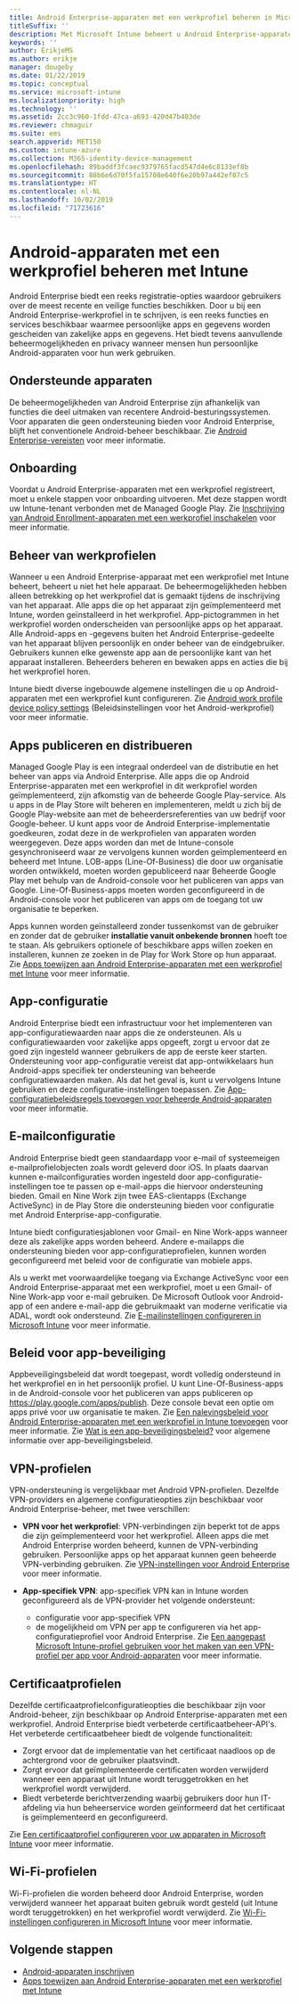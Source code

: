 ```yaml
---
title: Android Enterprise-apparaten met een werkprofiel beheren in Microsoft Intune
titleSuffix: ''
description: Met Microsoft Intune beheert u Android Enterprise-apparaten met een werkprofiel om aanvullende beheermogelijkheden en privacy te leveren wanneer mensen hun persoonlijke Android-apparaten voor hun werk gebruiken.
keywords: ''
author: ErikjeMS
ms.author: erikje
manager: dougeby
ms.date: 01/22/2019
ms.topic: conceptual
ms.service: microsoft-intune
ms.localizationpriority: high
ms.technology: ''
ms.assetid: 2cc3c960-1fdd-47ca-a693-420d47b403de
ms.reviewer: chmaguir
ms.suite: ems
search.appverid: MET150
ms.custom: intune-azure
ms.collection: M365-identity-device-management
ms.openlocfilehash: 89baddf3fcaec9379765facd547d4e6c8133ef8b
ms.sourcegitcommit: 88b6e6d70f5fa15708e640f6e20b97a442ef07c5
ms.translationtype: HT
ms.contentlocale: nl-NL
ms.lasthandoff: 10/02/2019
ms.locfileid: "71723616"
---
```

# <a name="manage-android-work-profile-devices-with-intune"></a>Android-apparaten met een werkprofiel beheren met Intune

Android Enterprise biedt een reeks registratie-opties waardoor gebruikers over de meest recente en veilige functies beschikken. Door u bij een Android Enterprise-werkprofiel in te schrijven, is een reeks functies en services beschikbaar waarmee persoonlijke apps en gegevens worden gescheiden van zakelijke apps en gegevens. Het biedt tevens aanvullende beheermogelijkheden en privacy wanneer mensen hun persoonlijke Android-apparaten voor hun werk gebruiken. 

## <a name="supported-devices"></a>Ondersteunde apparaten

De beheermogelijkheden van Android Enterprise zijn afhankelijk van functies die deel uitmaken van recentere Android-besturingssystemen. Voor apparaten die geen ondersteuning bieden voor Android Enterprise, blijft het conventionele Android-beheer beschikbaar. Zie [Android Enterprise-vereisten](https://support.google.com/work/android/answer/6174145?hl=en&ref_topic=6151012) voor meer informatie.

## <a name="onboarding"></a>Onboarding

Voordat u Android Enterprise-apparaten met een werkprofiel registreert, moet u enkele stappen voor onboarding uitvoeren. Met deze stappen wordt uw Intune-tenant verbonden met de Managed Google Play. Zie [Inschrijving van Android Enrollment-apparaten met een werkprofiel inschakelen](android-work-profile-enroll.md) voor meer informatie.

## <a name="work-profile-management"></a>Beheer van werkprofielen

Wanneer u een Android Enterprise-apparaat met een werkprofiel met Intune beheert, beheert u niet het hele apparaat. De beheermogelijkheden hebben alleen betrekking op het werkprofiel dat is gemaakt tijdens de inschrijving van het apparaat. Alle apps die op het apparaat zijn geïmplementeerd met Intune, worden geïnstalleerd in het werkprofiel. App-pictogrammen in het werkprofiel worden onderscheiden van persoonlijke apps op het apparaat. Alle Android-apps en -gegevens buiten het Android Enterprise-gedeelte van het apparaat blijven persoonlijk en onder beheer van de eindgebruiker. Gebruikers kunnen elke gewenste app aan de persoonlijke kant van het apparaat installeren. Beheerders beheren en bewaken apps en acties die bij het werkprofiel horen.

Intune biedt diverse ingebouwde algemene instellingen die u op Android-apparaten met een werkprofiel kunt configureren. Zie [Android work profile device policy settings](../protect/compliance-policy-create-android-for-work.md) (Beleidsinstellingen voor het Android-werkprofiel) voor meer informatie.

## <a name="app-publishing-and-distribution"></a>Apps publiceren en distribueren

Managed Google Play is een integraal onderdeel van de distributie en het beheer van apps via Android Enterprise. Alle apps die op Android Enterprise-apparaten met een werkprofiel in dit werkprofiel worden geïmplementeerd, zijn afkomstig van de beheerde Google Play-service. Als u apps in de Play Store wilt beheren en implementeren, meldt u zich bij de Google Play-website aan met de beheerdersreferenties van uw bedrijf voor Google-beheer. U kunt apps voor de Android Enterprise-implementatie goedkeuren, zodat deze in de werkprofielen van apparaten worden weergegeven. Deze apps worden dan met de Intune-console gesynchroniseerd waar ze vervolgens kunnen worden geïmplementeerd en beheerd met Intune. LOB-apps (Line-Of-Business) die door uw organisatie worden ontwikkeld, moeten worden gepubliceerd naar Beheerde Google Play met behulp van de Android-console voor het publiceren van apps van Google. Line-Of-Business-apps moeten worden geconfigureerd in de Android-console voor het publiceren van apps om de toegang tot uw organisatie te beperken.

Apps kunnen worden geïnstalleerd zonder tussenkomst van de gebruiker en zonder dat de gebruiker **installatie vanuit onbekende bronnen** hoeft toe te staan. Als gebruikers optionele of beschikbare apps willen zoeken en installeren, kunnen ze zoeken in de Play for Work Store op hun apparaat. Zie [Apps toewijzen aan Android Enterprise-apparaten met een werkprofiel met Intune](../apps/apps-add-android-for-work.md) voor meer informatie.

## <a name="app-configuration"></a>App-configuratie

Android Enterprise biedt een infrastructuur voor het implementeren van app-configuratiewaarden naar apps die ze ondersteunen. Als u configuratiewaarden voor zakelijke apps opgeeft, zorgt u ervoor dat ze goed zijn ingesteld wanneer gebruikers de app de eerste keer starten. Ondersteuning voor app-configuratie vereist dat app-ontwikkelaars hun Android-apps specifiek ter ondersteuning van beheerde configuratiewaarden maken. Als dat het geval is, kunt u vervolgens Intune gebruiken en deze configuratie-instellingen toepassen. Zie [App-configuratiebeleidsregels toevoegen voor beheerde Android-apparaten](../apps/app-configuration-policies-use-android.md) voor meer informatie.

## <a name="email-configuration"></a>E-mailconfiguratie

Android Enterprise biedt geen standaardapp voor e-mail of systeemeigen e-mailprofielobjecten zoals wordt geleverd door iOS. In plaats daarvan kunnen e-mailconfiguraties worden ingesteld door app-configuratie-instellingen toe te passen op e-mail-apps die hiervoor ondersteuning bieden. Gmail en Nine Work zijn twee EAS-clientapps (Exchange ActiveSync) in de Play Store die ondersteuning bieden voor configuratie met Android Enterprise-app-configuratie.

Intune biedt configuratiesjablonen voor Gmail- en Nine Work-apps wanneer deze als zakelijke apps worden beheerd. Andere e-mailapps die ondersteuning bieden voor app-configuratieprofielen, kunnen worden geconfigureerd met beleid voor de configuratie van mobiele apps.

Als u werkt met voorwaardelijke toegang via Exchange ActiveSync voor een Android Enterprise-apparaat met een werkprofiel, moet u een Gmail- of Nine Work-app voor e-mail gebruiken. De Microsoft Outlook voor Android-app of een andere e-mail-app die gebruikmaakt van moderne verificatie via ADAL, wordt ook ondersteund. Zie [E-mailinstellingen configureren in Microsoft Intune](../configuration/email-settings-configure.md) voor meer informatie.

## <a name="app-protection-policies"></a>Beleid voor app-beveiliging

Appbeveiligingsbeleid dat wordt toegepast, wordt volledig ondersteund in het werkprofiel en in het persoonlijk profiel. U kunt Line-Of-Business-apps in de Android-console voor het publiceren van apps publiceren op https://play.google.com/apps/publish. Deze console bevat een optie om apps privé voor uw organisatie te maken. Zie [Een nalevingsbeleid voor Android Enterprise-apparaten met een werkprofiel in Intune toevoegen](../protect/compliance-policy-create-android-for-work.md) voor meer informatie. Zie [Wat is een app-beveiligingsbeleid?](../apps/app-protection-policy.md) voor algemene informatie over app-beveiligingsbeleid.

## <a name="vpn-profiles"></a>VPN-profielen

VPN-ondersteuning is vergelijkbaar met Android VPN-profielen. Dezelfde VPN-providers en algemene configuratieopties zijn beschikbaar voor Android Enterprise-beheer, met twee verschillen:

- **VPN voor het werkprofiel**: VPN-verbindingen zijn beperkt tot de apps die zijn geïmplementeerd voor het werkprofiel. Alleen apps die met Android Enterprise worden beheerd, kunnen de VPN-verbinding gebruiken. Persoonlijke apps op het apparaat kunnen geen beheerde VPN-verbinding gebruiken. Zie [VPN-instellingen voor Android Enterprise](../configuration/vpn-settings-android-enterprise.md) voor meer informatie.

- **App-specifiek VPN**: app-specifiek VPN kan in Intune worden geconfigureerd als de VPN-provider het volgende ondersteunt:
  - configuratie voor app-specifiek VPN
  - de mogelijkheid om VPN per app te configureren via het app-configuratieprofiel voor Android Enterprise.
  Zie [Een aangepast Microsoft Intune-profiel gebruiken voor het maken van een VPN-profiel per app voor Android-apparaten](../configuration/android-pulse-secure-per-app-vpn.md) voor meer informatie.

## <a name="certificate-profiles"></a>Certificaatprofielen

Dezelfde certificaatprofielconfiguratieopties die beschikbaar zijn voor Android-beheer, zijn beschikbaar op Android Enterprise-apparaten met een werkprofiel. Android Enterprise biedt verbeterde certificaatbeheer-API's. Het verbeterde certificaatbeheer biedt de volgende functionaliteit:

- Zorgt ervoor dat de implementatie van het certificaat naadloos op de achtergrond voor de gebruiker plaatsvindt.
- Zorgt ervoor dat geïmplementeerde certificaten worden verwijderd wanneer een apparaat uit Intune wordt teruggetrokken en het werkprofiel wordt verwijderd.
- Biedt verbeterde berichtverzending waarbij gebruikers door hun IT-afdeling via hun beheerservice worden geïnformeerd dat het certificaat is geïmplementeerd en geconfigureerd.

Zie [Een certificaatprofiel configureren voor uw apparaten in Microsoft Intune](../protect/certificates-configure.md) voor meer informatie.

## <a name="wi-fi-profiles"></a>Wi-Fi-profielen

Wi-Fi-profielen die worden beheerd door Android Enterprise, worden verwijderd wanneer het apparaat buiten gebruik wordt gesteld (uit Intune wordt teruggetrokken) en het werkprofiel wordt verwijderd. Zie [Wi-Fi-instellingen configureren in Microsoft Intune](../configuration/wi-fi-settings-configure.md) voor meer informatie.

## <a name="next-steps"></a>Volgende stappen
- [Android-apparaten inschrijven](android-enroll.md)
- [Apps toewijzen aan Android Enterprise-apparaten met een werkprofiel met Intune](../apps/apps-add-android-for-work.md)
